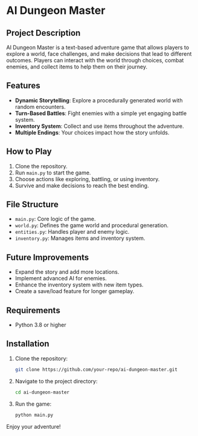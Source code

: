 # AI Dungeon Master

## Project Description
AI Dungeon Master is a text-based adventure game that allows players to explore a world, face challenges, and make decisions that lead to different outcomes. Players can interact with the world through choices, combat enemies, and collect items to help them on their journey.

## Features
- **Dynamic Storytelling**: Explore a procedurally generated world with random encounters.
- **Turn-Based Battles**: Fight enemies with a simple yet engaging battle system.
- **Inventory System**: Collect and use items throughout the adventure.
- **Multiple Endings**: Your choices impact how the story unfolds.

## How to Play
1. Clone the repository.
2. Run `main.py` to start the game.
3. Choose actions like exploring, battling, or using inventory.
4. Survive and make decisions to reach the best ending.

## File Structure
- `main.py`: Core logic of the game.
- `world.py`: Defines the game world and procedural generation.
- `entities.py`: Handles player and enemy logic.
- `inventory.py`: Manages items and inventory system.

## Future Improvements
- Expand the story and add more locations.
- Implement advanced AI for enemies.
- Enhance the inventory system with new item types.
- Create a save/load feature for longer gameplay.

## Requirements
- Python 3.8 or higher

## Installation
1. Clone the repository:
   ```bash
   git clone https://github.com/your-repo/ai-dungeon-master.git
   ```
2. Navigate to the project directory:
   ```bash
   cd ai-dungeon-master
   ```
3. Run the game:
   ```bash
   python main.py
   ```

Enjoy your adventure!
